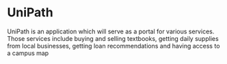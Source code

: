 # UniPath
UniPath is an application which will serve as a portal for various services. Those services include buying and selling textbooks, getting daily supplies from local businesses, getting loan recommendations and having access to a campus map
